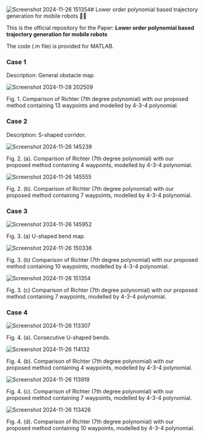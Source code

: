 ![Screenshot 2024-11-26 151354](https://github.com/user-attachments/assets/c286dcb2-d700-4f24-ba2c-76eeae7fae38)# Lower order polynomial based trajectory generation for mobile robots 🤖🤖

This is the official repository for the Paper: **Lower order polynomial based trajectory generation for mobile robots**

The code (.m file) is provided for MATLAB.


### Case 1
Description: General obstacle map.

![Screenshot 2024-11-28 202509](https://github.com/user-attachments/assets/985c6a3d-f8f0-4d08-b412-20576e623281)

Fig. 1. Comparison of Richter (7th degree polynomial) with our proposed method containing 13 waypoints and modelled by 4-3-4 polynomial.


### Case 2
Description: S-shaped corridor. 

![Screenshot 2024-11-26 145239](https://github.com/user-attachments/assets/10761c54-8a10-408c-8217-6065c8849bab)

Fig. 2. (a). Comparison of Richter (7th degree polynomial) with our proposed method containing 4 waypoints, modelled by 4-3-4 polynomial.

![Screenshot 2024-11-26 145555](https://github.com/user-attachments/assets/caa9fd13-af2d-465f-933d-6b55d3f89776)

Fig. 2. (b). Comparison of Richter (7th degree polynomial) with our proposed method containing 7 waypoints, modelled by 4-3-4 polynomial.


### Case 3


![Screenshot 2024-11-26 145952](https://github.com/user-attachments/assets/4c2bcad5-e6e0-430e-846a-cb73ded9ec86)

Fig. 3. (a) U-shaped bend map.

![Screenshot 2024-11-26 150336](https://github.com/user-attachments/assets/36c0ebb0-9898-4a01-9c5c-0e46491315d8)

Fig. 3. (b) Comparison of Richter (7th degree polynomial) with our proposed method containing 10 waypoints, modelled by 4-3-4 polynomial.

![Screenshot 2024-11-26 151354](https://github.com/user-attachments/assets/422aa9f8-2f4e-4ef7-bff0-5305bbae9d50)

Fig. 3. (c) Comparison of Richter (7th degree polynomial) with our proposed method containing 7 waypoints, modelled by 4-3-4 polynomial.



### Case 4

![Screenshot 2024-11-26 113307](https://github.com/user-attachments/assets/39199a11-8f99-46cf-a9c1-9a77af72bd3e)

Fig. 4. (a). Consecutive U-shaped bends.

![Screenshot 2024-11-26 114132](https://github.com/user-attachments/assets/400a223d-e564-4c0e-b013-9c1bfb06066a)

Fig. 4. (b). Comparison of Richter (7th degree polynomial) with our proposed method containing 4 waypoints, modelled by 4-3-4 polynomial.

![Screenshot 2024-11-26 113919](https://github.com/user-attachments/assets/d64d8a28-fedb-407c-9c69-57998992487f)

Fig. 4. (c). Comparison of Richter (7th degree polynomial) with our proposed method containing 7 waypoints, modelled by 4-3-4 polynomial.

![Screenshot 2024-11-26 113426](https://github.com/user-attachments/assets/ae3254c0-7a11-4464-970e-5aa2beb1d8b2)

Fig. 4. (d). Comparison of Richter (7th degree polynomial) with our proposed method containing 10 waypoints, modelled by 4-3-4 polynomial.
